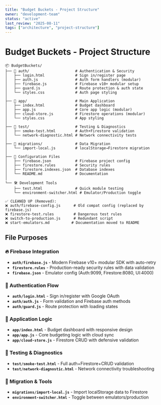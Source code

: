 ```yaml
---
title: "Budget Buckets - Project Structure"
owner: "development-team"
status: "active"
last_review: "2025-08-11"
tags: ["architecture", "project-structure"]
---
```


# Budget Buckets - Project Structure

```
📦 BudgetBuckets/
├── 🔐 auth/                     # Authentication & Security
│   ├── login.html              # Sign in/register page
│   ├── auth.js                 # Auth form handlers (modular)
│   ├── firebase.js             # Firebase v10+ modular setup
│   ├── guard.js                # Route protection & auth state
│   └── styles.css              # Auth page styling
│
├── 📱 app/                      # Main Application
│   ├── index.html              # Budget dashboard
│   ├── app.js                  # Core app logic (modular)
│   ├── cloud-store.js          # Firestore operations (modular)
│   └── styles.css              # App styling
│
├── 🧪 test/                     # Testing & Diagnostics
│   ├── smoke-test.html         # Auth+Firestore validation
│   └── network-diagnostic.html # Network connectivity tests
│
├── 🔄 migrations/               # Data Migration
│   └── import-local.js         # localStorage→Firestore migration
│
├── 🔧 Configuration Files
│   ├── firebase.json           # Firebase project config
│   ├── firestore.rules         # Security rules
│   ├── firestore.indexes.json  # Database indexes
│   └── README.md               # Documentation
│
└── 🛠 Development Tools
    ├── test.html               # Quick module testing
    └── environment-switcher.html # Emulator/Production toggle

✅ CLEANED UP (Removed):
❌ auth/firebase-config.js      # Old compat config (replaced by firebase.js)
❌ firestore-test.rules         # Dangerous test rules
❌ switch-to-production.js      # Redundant script
❌ start-emulators.md          # Documentation moved to README
```

## File Purposes

### 🔥 Firebase Integration
- **`auth/firebase.js`** - Modern Firebase v10+ modular SDK with auto-retry
- **`firestore.rules`** - Production-ready security rules with data validation
- **`firebase.json`** - Emulator config (Auth:9099, Firestore:8080, UI:4000)

### 🔐 Authentication Flow  
- **`auth/login.html`** - Sign in/register with Google OAuth
- **`auth/auth.js`** - Form validation and Firebase auth methods
- **`auth/guard.js`** - Route protection with loading states

### 📱 Application Logic
- **`app/index.html`** - Budget dashboard with responsive design
- **`app/app.js`** - Core budgeting logic with cloud sync
- **`app/cloud-store.js`** - Firestore CRUD with defensive validation

### 🧪 Testing & Diagnostics
- **`test/smoke-test.html`** - Full auth+Firestore+CRUD validation
- **`test/network-diagnostic.html`** - Network connectivity troubleshooting

### 🔄 Migration & Tools
- **`migrations/import-local.js`** - Import localStorage data to Firestore
- **`environment-switcher.html`** - Toggle between emulators/production